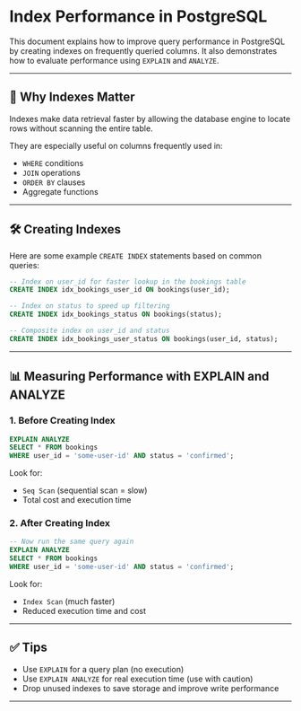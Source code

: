 # Index Performance in PostgreSQL

This document explains how to improve query performance in PostgreSQL by creating indexes on frequently queried columns. It also demonstrates how to evaluate performance using `EXPLAIN` and `ANALYZE`.

---

## 🚀 Why Indexes Matter

Indexes make data retrieval faster by allowing the database engine to locate rows without scanning the entire table.

They are especially useful on columns frequently used in:

* `WHERE` conditions
* `JOIN` operations
* `ORDER BY` clauses
* Aggregate functions

---

## 🛠️ Creating Indexes

Here are some example `CREATE INDEX` statements based on common queries:

```sql
-- Index on user_id for faster lookup in the bookings table
CREATE INDEX idx_bookings_user_id ON bookings(user_id);

-- Index on status to speed up filtering
CREATE INDEX idx_bookings_status ON bookings(status);

-- Composite index on user_id and status
CREATE INDEX idx_bookings_user_status ON bookings(user_id, status);
```

---

## 📊 Measuring Performance with EXPLAIN and ANALYZE

### 1. Before Creating Index

```sql
EXPLAIN ANALYZE
SELECT * FROM bookings
WHERE user_id = 'some-user-id' AND status = 'confirmed';
```

Look for:

* `Seq Scan` (sequential scan = slow)
* Total cost and execution time

### 2. After Creating Index

```sql
-- Now run the same query again
EXPLAIN ANALYZE
SELECT * FROM bookings
WHERE user_id = 'some-user-id' AND status = 'confirmed';
```

Look for:

* `Index Scan` (much faster)
* Reduced execution time and cost

---

## ✅ Tips

* Use `EXPLAIN` for a query plan (no execution)
* Use `EXPLAIN ANALYZE` for real execution time (use with caution)
* Drop unused indexes to save storage and improve write performance

---



